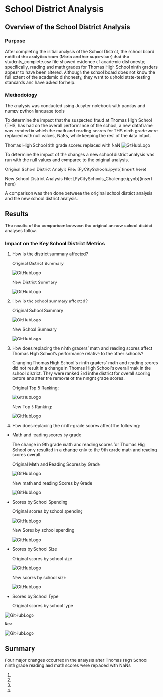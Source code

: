 # School District Analysis

## Overview of the School District Analysis

### Purpose

After completing the initial analysis of the School District, the school board notified the analytics team (Maria and her supervisor) that the students_complete.csv file showed evidence of academic dishonesty; specifically, reading and math grades for Thomas High School ninth graders appear to have been altered. Although the school board does not know the full extent of the academic dishonesty, they want to uphold state-testing standards and have asked for help. 



### Methodology

The analysis was conducted using Jupyter notebook with pandas and numpy python language tools.

To determine the impact that the suspected fraud at Thomas High School (THS) has had on the overall performance of the school, a new dataframe was created in which the math and reading scores for THS ninth grade were replaced with null values,  NaNs, while keeping the rest of the data intact. 

Thomas High School 9th grade scores replaced with NaN
![GitHubLogo]()

To determine the impact of the changes a new school district analysis was run with the null values and compared to the original analysis.

Original School District Analyis File: [PyCitySchools.ipynb](insert here)

New School District Analysis File: [PyCitySchools_Challenge.ipynb](insert here)

A comparison was then done between the original school district analysis and the new school district analysis.


## Results

The results of the comparison between the original an new school district analyses follow.


### Impact on the Key School District Metrics

1. How is the district summary affected?


    Original District Summary
    
    ![GitHubLogo]()
    
    New District Summary

    ![GitHubLogo]()

2. How is the school summary affected?

    Original School Summary
    
      ![GitHubLogo]()

    New School Summary

     ![GitHubLogo]()


3. How does replacing the ninth graders’ math and reading scores affect Thomas High School’s performance relative to the other schools?

     Changing Thomas High School's ninth graders' math and reading scores did not result in a change in Thomas High School's overall rnak in the school district. 
     They were ranked 3rd inthe district for overall scoring before and after the removal of the ninght grade scores.
     
     Original Top 5 Ranking:
        
      ![GitHubLogo]()

     New Top 5 Ranking:

      ![GitHubLogo]()

4. How does replacing the ninth-grade scores affect the following:

- Math and reading scores by grade

  The change in 9th grade math and reading scores for Thomas Hig School only resulted in a change only to the 9th grade math and reading scores overall.
  
  Original Math and Reading Scores by Grade
  
  ![GitHubLogo]()

  New math and reading Scores by Grade
  
  ![GitHubLogo]()

- Scores by School Spending

   Original scores by school spending
     
   ![GitHubLogo]()

   New Sores by school spending

    ![GitHubLogo]()

- Scores by School Size

   Original scores by school size

   ![GitHubLogo]()

   New scores by school size

   ![GitHubLogo]()

- Scores by School Type

    Original scores by school type

 ![GitHubLogo]()
 
    New   
 
  ![GitHubLogo]()
 
## Summary

Four major changes occurred in the analysis after Thomas High School ninth grade reading and math scores were replaced with NaNs.

1. 
2. 
3. 
4. 







